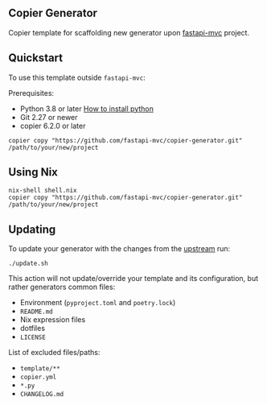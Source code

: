 ## Copier Generator

Copier template for scaffolding new generator upon [fastapi-mvc](https://github.com/fastapi-mvc/fastapi-mvc) project.

## Quickstart

To use this template outside `fastapi-mvc`:

Prerequisites:

* Python 3.8 or later [How to install python](https://docs.python-guide.org/starting/installation)
* Git 2.27 or newer
* copier 6.2.0 or later

```shell
copier copy "https://github.com/fastapi-mvc/copier-generator.git" /path/to/your/new/project
```

## Using Nix

```shell
nix-shell shell.nix
copier copy "https://github.com/fastapi-mvc/copier-generator.git" /path/to/your/new/project
```

## Updating

To update your generator with the changes from the [upstream](https://github.com/fastapi-mvc/copier-generator) run:

```shell
./update.sh
```

This action will not update/override your template and its configuration, but rather generators common files:

* Environment (`pyproject.toml` and `poetry.lock`)
* `README.md`
* Nix expression files
* dotfiles
* `LICENSE`

List of excluded files/paths:

* `template/**`
* `copier.yml`
* `*.py`
* `CHANGELOG.md`
